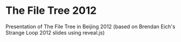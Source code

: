 The File Tree 2012
==================

Presentation of The File Tree in Beijing 2012 (based on Brendan Eich's Strange Loop 2012 slides using reveal.js)
